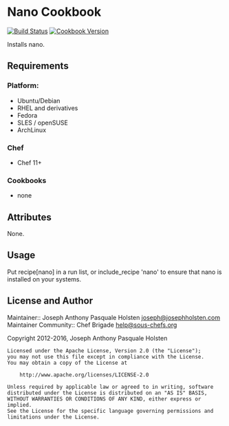 # Nano Cookbook

[![Build Status](https://travis-ci.org/sous-chefs/nano.svg?branch=master)](https://travis-ci.org/sous-chefs/nano) [![Cookbook Version](https://img.shields.io/cookbook/v/nano-cookbook.svg)](https://supermarket.chef.io/cookbooks/nano)

Installs nano.

## Requirements

### Platform:

- Ubuntu/Debian
- RHEL and derivatives
- Fedora
- SLES / openSUSE
- ArchLinux

### Chef

- Chef 11+

### Cookbooks

- none

## Attributes

None.

## Usage

Put recipe[nano] in a run list, or include_recipe 'nano' to ensure that nano is installed on your systems.

## License and Author

Maintainer:: Joseph Anthony Pasquale Holsten [joseph@josephholsten.com](mailto:joseph@josephholsten.com) Maintainer Community:: Chef Brigade [help@sous-chefs.org](mailto:help@sous-chefs.org)

Copyright 2012-2016, Joseph Anthony Pasquale Holsten

```
Licensed under the Apache License, Version 2.0 (the "License");
you may not use this file except in compliance with the License.
You may obtain a copy of the License at

    http://www.apache.org/licenses/LICENSE-2.0

Unless required by applicable law or agreed to in writing, software
distributed under the License is distributed on an "AS IS" BASIS,
WITHOUT WARRANTIES OR CONDITIONS OF ANY KIND, either express or implied.
See the License for the specific language governing permissions and
limitations under the License.
```

